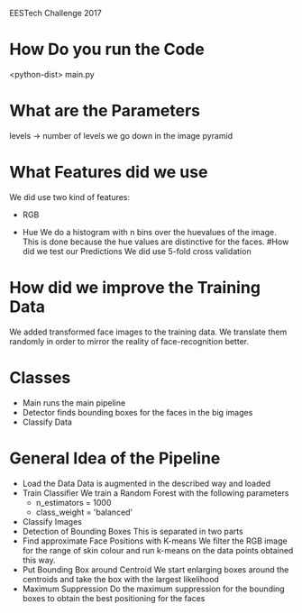 EESTech Challenge 2017

# How Do you run the Code
\<python-dist\> main.py
# What are the Parameters
levels -> number of levels we go down in the image pyramid
# What Features did we use
We did use two kind of features:
* RGB	

* Hue
We do a histogram with n bins over the huevalues of the image. This is done because the hue values are distinctive for the faces. 
#How did we test our Predictions 
We did use 5-fold cross validation
# How did we improve the Training Data
We added transformed face images to the training data. We translate them randomly in order to mirror the reality of face-recognition better.
# Classes
* Main runs the main pipeline
* Detector finds bounding boxes for the faces in the big images
* Classify Data
# General Idea of the Pipeline
* Load the Data
Data is augmented in the described way and loaded
* Train Classifier
We train a Random Forest with the following parameters
	* n_estimators = 1000
	* class_weight = 'balanced'
* Classify Images
* Detection of Bounding Boxes
This is separated in two parts
* Find approximate Face Positions with K-means
We filter the RGB image for the range of skin colour and run k-means on the data points obtained this way.
* Put Bounding Box around Centroid
We start enlarging boxes around the centroids and take the box with the largest likelihood
* Maximum Suppression
Do the maximum suppression for the bounding boxes to obtain the best positioning for the faces



